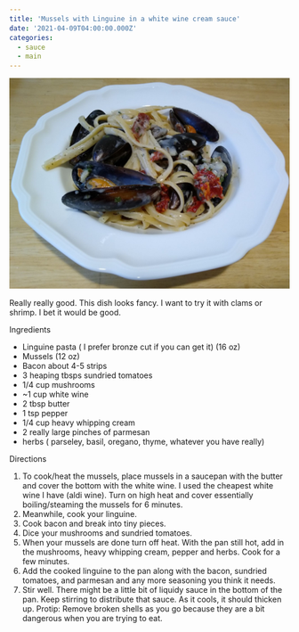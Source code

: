 ```yaml
---
title: 'Mussels with Linguine in a white wine cream sauce'
date: '2021-04-09T04:00:00.000Z'
categories:
  - sauce
  - main
---
```

![](/assets/images/linguine_mussels.jpg)

Really really good. This dish looks fancy. I want to try it with clams or
shrimp. I bet it would be good.

Ingredients
* Linguine pasta ( I prefer bronze cut if you can get it) (16 oz)
* Mussels (12 oz)
* Bacon about 4-5 strips
* 3 heaping tbsps sundried tomatoes
* 1/4 cup mushrooms
* ~1 cup white wine
* 2 tbsp butter
* 1 tsp pepper
* 1/4 cup heavy whipping cream
* 2 really large pinches of parmesan
* herbs ( parseley, basil, oregano, thyme, whatever you have really)

Directions
1. To cook/heat the mussels, place mussels in a saucepan with the butter and
   cover the bottom with the white wine. I used the cheapest white wine I have
   (aldi wine). Turn on high heat and cover essentially boiling/steaming the
   mussels for 6 minutes.
2. Meanwhile, cook your linguine.
3. Cook bacon and break into tiny pieces.
4. Dice your mushrooms and sundried tomatoes.
5. When your mussels are done turn off heat. With the pan still hot, add in the
   mushrooms, heavy whipping cream, pepper and herbs. Cook for a few minutes.
6. Add the cooked linguine to the pan along with the bacon, sundried tomatoes,
   and parmesan and any more seasoning you think it needs.
7. Stir well. There might be a little bit of liquidy sauce in the bottom of the
   pan. Keep stirring to distribute that sauce. As it cools, it should thicken
   up.
   Protip: Remove broken shells as you go because they are a bit dangerous when
   you are trying to eat.


